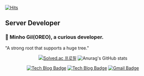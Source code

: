 [![Hits](https://hits.seeyoufarm.com/api/count/incr/badge.svg?url=https%3A%2F%2Fgithub.com%2Frlfalsgh95&count_bg=%2379C83D&title_bg=%23555555&icon=&icon_color=%23E7E7E7&title=hits&edge_flat=false)](https://hits.seeyoufarm.com)

## Server Developer

### 👋 Minho Gil(OREO), a curious developer.

"A strong root that supports a huge tree."
	
<div align="center">
	
[![Solved.ac 프로필](http://mazassumnida.wtf/api/v2/generate_badge?boj=rlfalsgh95)](https://solved.ac/rlfalsgh95)
![Anurag's GitHub stats](https://github-readme-stats.vercel.app/api?username=rlfalsgh95&show_icons=true&theme=radical)
	
</div>
<div align="center">
	
[![Tech Blog Badge](http://img.shields.io/badge/-Tech%20Blog-black?style=flat-square&logo=Notion&link=https://codingnotes.tistory.com/)](https://codingnotes.tistory.com/)
[![Tech Blog Badge](http://img.shields.io/badge/-Instagram-E4405F?style=flat-square&logo=instagram&logoColor=ffffff&link=https://www.instagram.com/do.mino_96/)](https://www.instagram.com/do.mino_96/)
[![Gmail Badge](https://img.shields.io/badge/Gmail-d14836?style=flat-square&logo=Gmail&logoColor=white&link=mailto:rlfalsgh96@gmail.com)](mailto:rlfalsgh96@gmail.com)
	
</div>
<!--
**rlfalsgh95/rlfalsgh95** is a ✨ _special_ ✨ repository because its `README.md` (this file) appears on your GitHub profile.

Here are some ideas to get you started:

- 🔭 I’m currently working on ...
- 🌱 I’m currently learning ...
- 👯 I’m looking to collaborate on ...
- 🤔 I’m looking for help with ...
- 💬 Ask me about ...
- 😄 Pronouns: ...
- ⚡ Fun fact: ...
-->
